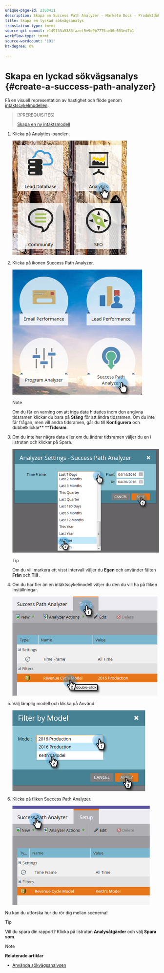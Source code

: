 ```yaml
---
unique-page-id: 2360411
description: Skapa en Success Path Analyzer - Marketo Docs - Produktdokumentation
title: Skapa en lyckad sökvägsanalys
translation-type: tm+mt
source-git-commit: e149133a5383faaef5e9c9b7775ae36e633ed7b1
workflow-type: tm+mt
source-wordcount: '191'
ht-degree: 0%

---
```



# Skapa en lyckad sökvägsanalys {#create-a-success-path-analyzer}

Få en visuell representation av hastighet och flöde genom [intäktscykelmodellen](http://docs.marketo.com/display/docs/revenue+cycle+analytics).

>[!PREREQUISITES]
>
>[Skapa en ny intäktsmodell](create-a-new-revenue-model.md)

1. Klicka på Analytics-panelen.

   ![](assets/one.png)

1. Klicka på ikonen Success Path Analyzer.

   ![](assets/two.png)

   >[!NOTE]
   >
   >Om du får en varning om att inga data hittades inom den angivna tidsramen klickar du bara på **Stäng** för att ändra tidsramen. Om du inte får frågan, men vill ändra tidsramen, går du till **Konfigurera** och dubbelklickar** ****Tidsram**.

1. Om du inte har några data eller om du ändrar tidsramen väljer du en i listrutan och klickar på Spara.

   ![](assets/timeframe.png)

   >[!TIP]
   >
   >Om du vill markera ett visst intervall väljer du **Egen** och använder fälten **Från** och **Till** .

1. Om du har fler än en intäktscykelmodell väljer du den du vill ha på fliken Inställningar.

   ![](assets/four.png)

1. Välj lämplig modell och klicka på Använd.

   ![](assets/five.png)

1. Klicka på fliken Success Path Analyzer.

   ![](assets/success-tab.png)

Nu kan du utforska hur du rör dig mellan scenerna!

>[!TIP]
>
>Vill du spara din rapport? Klicka på listrutan **Analysåtgärder** och välj **Spara som**.

>[!NOTE]
>
>**Relaterade artiklar**
>
>* [Använda sökvägsanalysen](using-the-success-path-analyzer.md)

>



